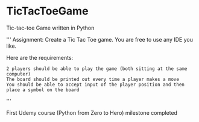 # TicTacToeGame
Tic-tac-toe Game written in Python 

'''
Assignment: Create a Tic Tac Toe game. You are free to use any IDE you like.

Here are the requirements:

    2 players should be able to play the game (both sitting at the same computer)
    The board should be printed out every time a player makes a move
    You should be able to accept input of the player position and then place a symbol on the board
'''

First Udemy course (Python from Zero to Hero) milestone completed

